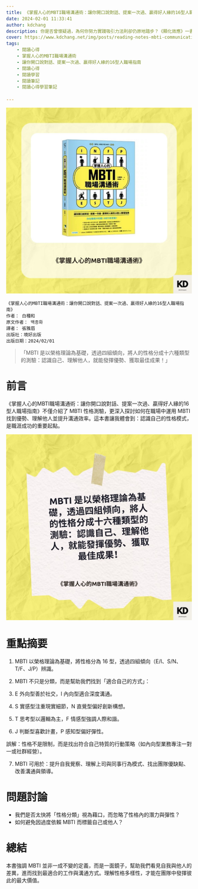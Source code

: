 ```yaml
---
title: 《掌握人心的MBTI職場溝通術：讓你開口說對話、提案一次過、贏得好人緣的16型人職場指南》| 閱讀心得學習筆記
date: 2024-02-01 11:33:41
author: kdchang
description: 你是否曾懷疑過，為何你努力實踐吸引力法則卻仍原地踏步？《顯化效應》一書由能量教練克麗絲・費拉洛所著，透過「七大祕密法則」與「九個顯化練習」，提供一套可落實於生活的「顯化指南」。本書不僅教你夢想成真，更重點在於轉化內在信念與能量狀態，真正活出由內而外的豐盛人生。
cover: https://www.kdchang.net/img/posts/reading-notes-mbti-communication-techniques-to-win-hearts-at-work-1.jpg
tags: 
    - 閱讀心得
    - 掌握人心的MBTI職場溝通術
    - 讓你開口說對話、提案一次過、贏得好人緣的16型人職場指南
    - 閱讀心得
    - 閱讀學習
    - 閱讀筆記
    - 閱讀心得學習筆記

---
```


![](img/posts/reading-notes-mbti-communication-techniques-to-win-hearts-at-work-1.jpg)

```
《掌握人心的MBTI職場溝通術：讓你開口說對話、提案一次過、贏得好人緣的16型人職場指南》
作者： 白種和  
原文作者： 백종화
譯者： 張雅眉
出版社：境好出版  
出版日期：2024/02/01
```

> 「MBTI 是以榮格理論為基礎，透過四組傾向，將人的性格分成十六種類型的測驗：認識自己、理解他人，就能發揮優勢、獲取最佳成果！」

# 前言
《掌握人心的MBTI職場溝通術：讓你開口說對話、提案一次過、贏得好人緣的16型人職場指南》不僅介紹了 MBTI 性格測驗，更深入探討如何在職場中運用 MBTI 找到優勢、理解他人並提升溝通效率。這本書讓我體會到：認識自己的性格模式，是職涯成功的重要起點。

![](img/posts/reading-notes-mbti-communication-techniques-to-win-hearts-at-work-2.jpg)

# 重點摘要
1. MBTI 以榮格理論為基礎，將性格分為 16 型，透過四組傾向（E/I、S/N、T/F、J/P）辨識。

2. MBTI 不只是分類，而是幫助我們找到「適合自己的方式」：

3. E 外向型善於社交，I 內向型適合深度溝通。

4. S 實感型注重現實細節，N 直覺型偏好創新構想。

5. T 思考型以邏輯為主，F 情感型強調人際和諧。

6. J 判斷型喜歡計畫，P 感知型偏好彈性。

誤解：性格不是限制，而是找出符合自己特質的行動策略（如內向型業務專注一對一或社群經營）。

7. MBTI 可用於：提升自我覺察、理解上司與同事行為模式、找出團隊優缺點、改善溝通與領導。

# 問題討論 
- 我們是否太快將「性格分類」視為藉口，而忽略了性格內的潛力與彈性？
- 如何避免因過度依賴 MBTI 而標籤自己或他人？

# 總結
本書強調 MBTI 並非一成不變的定義，而是一面鏡子，幫助我們看見自我與他人的差異，進而找到最適合的工作與溝通方式。理解性格多樣性，才能在團隊中發揮彼此的最大價值。


